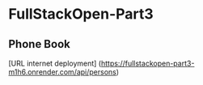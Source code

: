 # FullStackOpen-Part3

## Phone Book

[URL internet deployment] (https://fullstackopen-part3-m1h6.onrender.com/api/persons)

